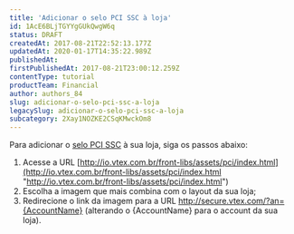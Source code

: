 ```yaml
---
title: 'Adicionar o selo PCI SSC à loja'
id: 1AcE6BLjTGYYgGUkQwgW6q
status: DRAFT
createdAt: 2017-08-21T22:52:13.177Z
updatedAt: 2020-01-17T14:35:22.989Z
publishedAt: 
firstPublishedAt: 2017-08-21T23:00:12.259Z
contentType: tutorial
productTeam: Financial
author: authors_84
slug: adicionar-o-selo-pci-ssc-a-loja
legacySlug: adicionar-o-selo-pci-ssc-a-loja
subcategory: 2Xay1NOZKE2CSqKMwckOm8
---
```


Para adicionar o [selo PCI SSC](https://www.help.vtex.com/pt/faq/o-que-e-o-pci-ssc) à sua loja, siga os passos abaixo:

1. Acesse a URL [http://io.vtex.com.br/front-libs/assets/pci/index.html](http://io.vtex.com.br/front-libs/assets/pci/index.html "http://io.vtex.com.br/front-libs/assets/pci/index.html")
2. Escolha a imagem que mais combina com o layout da sua loja;
3. Redirecione o link da imagem para a URL http://secure.vtex.com/?an={AccountName} (alterando o {AccountName} para o account da sua loja).
